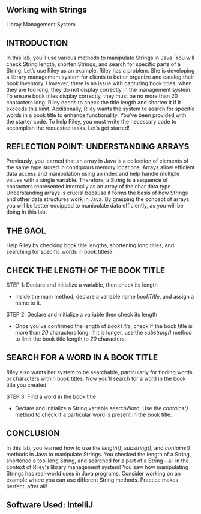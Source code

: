 ## Working with Strings
Libray Management System

## INTRODUCTION 
In this lab, you’ll use various methods to manipulate Strings in Java. You will check String length, shorten Strings, and search for specific parts of a String.
Let’s use Riley as an example. Riley has a problem. She is developing a library management system for clients to better organize and catalog their book inventory. However, there is an issue with capturing book titles: when they are too long, they do not display correctly in the management system.
To ensure book titles display correctly, they must be no more than 20 characters long. Riley needs to check the title length and shorten it if it exceeds this limit. Additionally, Riley wants the system to search for specific words in a book title to enhance functionality.
You’ve been provided with the starter code. To help Riley, you must write the necessary code to accomplish the requested tasks. Let’s get started! 

## REFLECTION POINT: UNDERSTANDING ARRAYS
Previously, you learned that an array in Java is a collection of elements of the same type stored in contiguous memory locations. Arrays allow efficient data access and manipulation using an index and help handle multiple values with a single variable. Therefore, a String is a sequence of characters represented internally as an array of the char data type.
Understanding arrays is crucial because it forms the basis of how Strings and other data structures work in Java. By grasping the concept of arrays, you will be better equipped to manipulate data efficiently, as you will be doing in this lab.

## THE GAOL
Help Riley by checking book title lengths, shortening long titles, and searching for specific words in book titles?

## CHECK THE LENGTH OF THE BOOK TITLE
STEP 1: Declare and initialize a variable, then check its length
- Inside the main method, declare a variable name *bookTitle*, and assign a name to it.

STEP 2: Declare and initialize a variable then check its length
- Once you've confirmed the length of *bookTitle*, check if the book title is more than *20* characters long. If it is longer, use the *substring()* method to limit the book title length to *20* characters.

## SEARCH FOR A WORD IN A BOOK TITLE
Riley also wants her system to be searchable, particularly for finding words or characters within book titles. Now you’ll search for a word in the book title you created. 

STEP 3: Find a word in the book title
- Declare and initialize a String variable searchWord. Use the *contains()* method to check if a particular word is present in the book title. 

## CONCLUSION
In this lab, you learned how to use the *length()*, *substring()*, and *contains()* methods in Java to manipulate Strings. You checked the length of a String, shortened a too-long String, and searched for a part of a String—all in the context of Riley's library management system! You saw how manipulating Strings has real-world uses in Java programs. 
Consider working on an example where you can use different String methods. Practice makes perfect, after all!

## Software Used: IntelliJ
